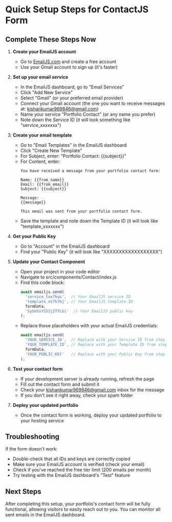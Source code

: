 # Quick Setup Steps for ContactJS Form

## Complete These Steps Now

1. **Create your EmailJS account**
   - Go to [EmailJS.com](https://www.emailjs.com/) and create a free account
   - Use your Gmail account to sign up (it's faster)

2. **Set up your email service**
   - In the EmailJS dashboard, go to "Email Services"
   - Click "Add New Service" 
   - Select "Gmail" (or your preferred email provider)
   - Connect your Gmail account (the one you want to receive messages at: kishankumar969846@gmail.com)
   - Name your service "Portfolio Contact" (or any name you prefer)
   - Note down the Service ID (it will look something like "service_xxxxxxx")

3. **Create your email template**
   - Go to "Email Templates" in the EmailJS dashboard
   - Click "Create New Template"
   - For Subject, enter: "Portfolio Contact: {{subject}}"
   - For Content, enter:
     ```
     You have received a message from your portfolio contact form:

     Name: {{from_name}}
     Email: {{from_email}}
     Subject: {{subject}}

     Message:
     {{message}}

     This email was sent from your portfolio contact form.
     ```
   - Save the template and note down the Template ID (it will look like "template_xxxxxxx")

4. **Get your Public Key**
   - Go to "Account" in the EmailJS dashboard
   - Find your "Public Key" (it will look like "XXXXXXXXXXXXXXXXXX")

5. **Update your Contact Component**
   - Open your project in your code editor
   - Navigate to src/components/Contact/index.js
   - Find this code block:
     ```javascript
     await emailjs.send(
       'service_tox7kqs',  // Your EmailJS service ID
       'template_nv7k7mj', // Your EmailJS template ID
       formData,
       'SybVGsYS52j2TfLbi'  // Your EmailJS public key
     );
     ```
   - Replace those placeholders with your actual EmailJS credentials:
     ```javascript
     await emailjs.send(
       'YOUR_SERVICE_ID',  // Replace with your Service ID from step 2
       'YOUR_TEMPLATE_ID', // Replace with your Template ID from step 3
       formData,
       'YOUR_PUBLIC_KEY'   // Replace with your Public Key from step 4
     );
     ```

6. **Test your contact form**
   - If your development server is already running, refresh the page
   - Fill out the contact form and submit it
   - Check your kishankumar969846@gmail.com inbox for the message
   - If you don't see it right away, check your spam folder

7. **Deploy your updated portfolio**
   - Once the contact form is working, deploy your updated portfolio to your hosting service

## Troubleshooting

If the form doesn't work:
- Double-check that all IDs and keys are correctly copied
- Make sure your EmailJS account is verified (check your email)
- Check if you've reached the free tier limit (200 emails per month)
- Try testing with the EmailJS dashboard's "Test" feature

## Next Steps

After completing this setup, your portfolio's contact form will be fully functional, allowing visitors to easily reach out to you. You can monitor all sent emails in the EmailJS dashboard. 